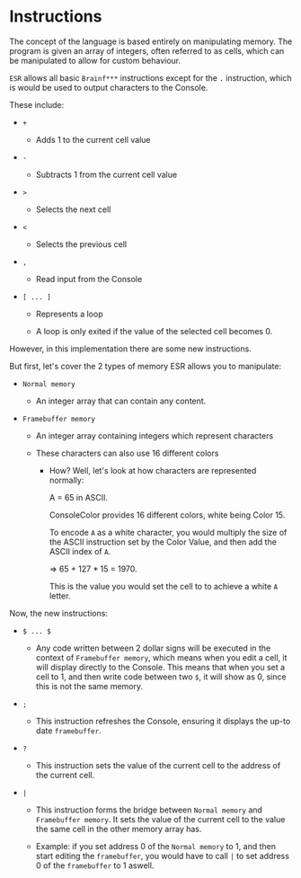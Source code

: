 # Instructions

The concept of the language is based entirely on manipulating memory. The program is given an array of integers, often referred to as cells, which can be manipulated to allow for custom behaviour.

`ESR` allows all basic `Brainf***` instructions except for the `.` instruction, which is would be used to output characters to the Console.

These include:

- `+`
  
  - Adds 1 to the current cell value

- `-`
  
  - Subtracts 1 from the current cell value

- `>`
  
  - Selects the next cell

- `<`
  
  - Selects the previous cell

- `,`
  
  - Read input from the Console

- `[ ... ]`
  
  - Represents a loop
  
  - A loop is only exited if the value of the selected cell becomes 0.



However, in this implementation there are some new instructions.

But first, let's cover the 2 types of memory ESR allows you to manipulate:

- `Normal memory`
  
  - An integer array that can contain any content.

- `Framebuffer memory`
  
  - An integer array containing integers which represent characters
  
  - These characters can also use 16 different colors
    
    - How? Well, let's look at how characters are represented normally:
      
      A = 65 in ASCII.
      
      ConsoleColor provides 16 different colors, white being Color 15.
      
      To encode `A` as a white character, you would multiply the size of the ASCII instruction set by the Color Value, and then add the ASCII index of `A`.
      
      => 65 + 127 * 15 = 1970.
      
      This is the value you would set the cell to to achieve a white `A` letter.

Now, the new instructions:

- `$ ... $`
  
  - Any code written between 2 dollar signs will be executed in the context of `Framebuffer memory`, which means when you edit a cell, it will display directly to the Console. This means that when you set a cell to 1, and then write code between two `$`, it will show as 0, since this is not the same memory.

- `;`
  
  - This instruction refreshes the Console, ensuring it displays the up-to date `framebuffer`.

- `?`
  
  - This instruction sets the value of the current cell to the address of the current cell.

- `|`
  
  - This instruction forms the bridge between `Normal memory` and `Framebuffer memory`. It sets the value of the current cell to the value the same cell in the other memory array has.
  
  - Example: if you set address 0 of the `Normal memory` to 1, and then start editing the `framebuffer`, you would have to call `|` to set address 0 of the `framebuffer` to 1 aswell.


